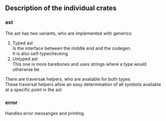 ## Description of the individual crates

### ast
The ast has two variants, who are implemented with generics: <br>
1. Typed ast <br>
Is the interface between the middle end and the codegen. <br>
It is also self-typechecking <br>
2. Untyped ast <br>
This one is more barebones and uses strings where a type would otherwise be <br>

There are traversak helpers, who are available for both types <br>
These traversal helpers allow an easy determination of all symbols 
available at a specific point in the ast

### error
Handles error messanges and printing
